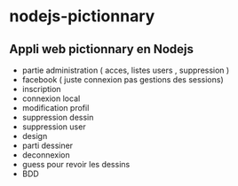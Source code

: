 # nodejs-pictionnary

## Appli web pictionnary en Nodejs

- partie administration ( acces, listes users , suppression )
- facebook ( juste connexion pas gestions des sessions) 
- inscription
- connexion local
- modification profil
- suppression dessin 
- suppression user 
- design 
- parti dessiner
- deconnexion
- guess pour revoir les dessins
- BDD

